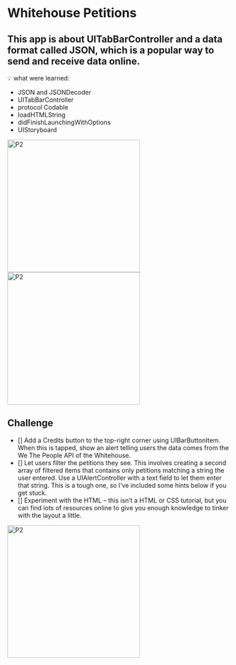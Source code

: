 # Whitehouse Petitions

## This app is about UITabBarController and a data format called JSON, which is a popular way to send and receive data online. 

💡 what were learned:
- JSON and JSONDecoder
- UITabBarController
- protocol Codable
- loadHTMLString
- didFinishLaunchingWithOptions
- UIStoryboard

<img width="300" alt="P2" src="https://sun9-73.userapi.com/impg/wYjpkeW_PVXjY2WGESOmuX2chV6gbZ57GMbbGw/Wa1t-1TLdK0.jpg?size=640x1340&quality=96&sign=705697ed07df406a86cac565a144970f&type=album"> <img width="300" alt="P2" src="https://sun9-63.userapi.com/impg/mgDtW46mgJeg90tsIMLz6wEoDeTSvQd9aGSrTA/ut2z5jNqN20.jpg?size=640x1340&quality=96&sign=b6247496d7f16f354265e0527e26ed4b&type=album">


## Challenge

- [] Add a Credits button to the top-right corner using UIBarButtonItem. When this is tapped, show an alert telling users the data comes from the We The People API of the Whitehouse.
- [] Let users filter the petitions they see. This involves creating a second array of filtered items that contains only petitions matching a string the user entered. Use a UIAlertController with a text field to let them enter that string. This is a tough one, so I’ve included some hints below if you get stuck.
- [] Experiment with the HTML – this isn’t a HTML or CSS tutorial, but you can find lots of resources online to give you enough knowledge to tinker with the layout a little.

<img width="300" alt="P2" src="https://sun9-69.userapi.com/impg/xvmkgQo39M8ctEh8q5Q5B29J0pZ8Yz82jT2rBw/BTJuG1h7rhI.jpg?size=640x1338&quality=96&sign=7f1057b133e1d5b040729c5d16af9c54&type=album">
